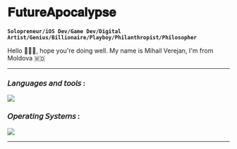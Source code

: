 # 𝐅𝐮𝐭𝐮𝐫𝐞𝐀𝐩𝐨𝐜𝐚𝐥𝐲𝐩𝐬𝐞
 
**`Solopreneur/iOS Dev/Game Dev/Digital Artist/Genius/Billionaire/Playboy/Philanthropist/Philosopher`**

Hello 🙋🏻‍♂️, hope you're doing well. My name is Mihail Verejan, I'm from Moldova 🇲🇩

---

<h3 style="text-align: left;">𝘓𝘢𝘯𝘨𝘶𝘢𝘨𝘦𝘴 𝘢𝘯𝘥 𝘵𝘰𝘰𝘭𝘴 :</h3>

<p align="left">
  <a href="https://skillicons.dev">
    <img src="https://skillicons.dev/icons?i=git,github,swift,md,bash,dotnet,figma,blender,notion,rider,visualstudio,vscode,unity" />

  </a>
</p>

<h3 style="text-align: left;">𝘖𝘱𝘦𝘳𝘢𝘵𝘪𝘯𝘨 𝘚𝘺𝘴𝘵𝘦𝘮𝘴 :</h3>
<p align="left">
  <a href="https://skillicons.dev">
    <img src="https://skillicons.dev/icons?i=windows,ubuntu,redhat,apple" />
  </a>
</p>

---
